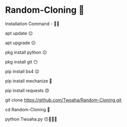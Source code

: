 # Random-Cloning 🙂

Installation Command - 🐼🍒

apt update 😐

apt upgrade 😐

pkg install python 😐

pkg install git 😶

pip install bs4 ☹️

pip install mechanize 🍌

pip install requests 😞

git clone https://github.com/Twoaha/Random-Cloning.git

cd Random-Cloning 🍒

python Twoaha.py 🙃🙂🐼🍒

